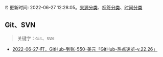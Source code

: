 :alarm_clock: 更新时间: 2022-06-27 12:28:05。[来源分类](../README.md)、[标签分类](../TAGS.md)、[时间分类](../TIMELINE.md)

## Git、SVN


> 关键字：`Git`、`SVN`



- [2022-06-27-叮，GitHub-到账-550-美元「GitHub-热点速览-v.22.26」](https://toutiao.io/k/rqam3kw) 